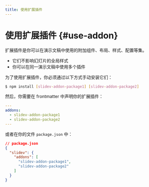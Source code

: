 ```yaml
---
title: 使用扩展插件
---
```


# 使用扩展插件 {#use-addon}

扩展插件是你可以在演示文稿中使用的附加组件、布局、样式、配置等集。

* 它们不影响幻灯片的全局样式
* 你可以在同一演示文稿中使用多个插件

为了使用扩展插件，你必须通过以下方式手动安装它们：

```bash
$ npm install [slidev-addon-package1] [slidev-addon-package2]
```

然后，你需要在 frontmatter 中声明你的扩展插件：

```yaml
---
addons:
  - slidev-addon-package1
  - slidev-addon-package2
---
```

或者在你的文件 `package.json` 中：

```json
// package.json
{
  "slidev": {
    "addons": [
      "slidev-addon-package1",
      "slidev-addon-package2"
    ]
  }
}
```

